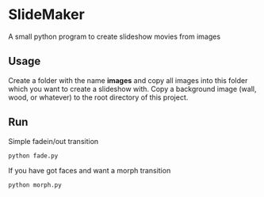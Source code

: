 # SlideMaker
A small python program to create slideshow movies from images

## Usage
Create a folder with the name **images** and copy all images into this folder which you want to create a slideshow with.
Copy a background image (wall, wood, or whatever) to the root directory of this project.

## Run
Simple fadein/out transition
```console
python fade.py
```
If you have got faces and want a morph transition
```console
python morph.py
```
